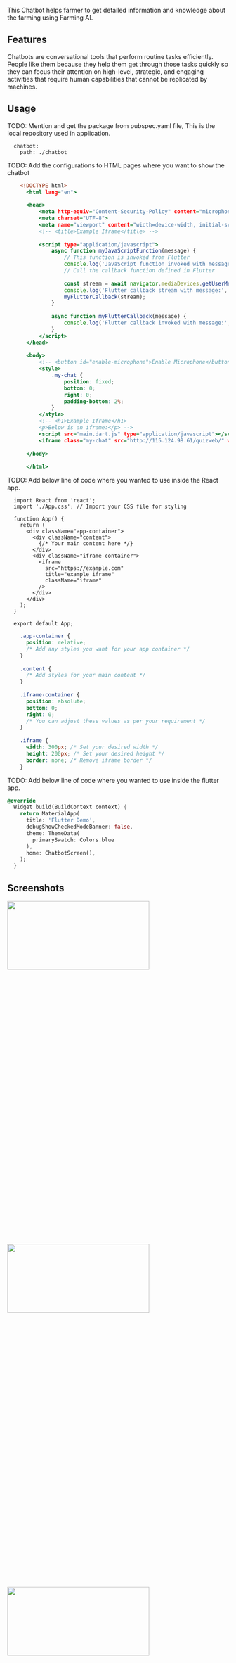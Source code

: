 
This Chatbot helps farmer to get detailed information and knowledge about the farming using Farming AI.

## Features

Chatbots are conversational tools that perform routine tasks efficiently. People like them because they help them get through those tasks quickly so they can focus their attention on high-level, strategic, and engaging activities that require human capabilities that cannot be replicated by machines.

## Usage

TODO: Mention and get the package from pubspec.yaml file, This is the local repository used in application.

```pubspec
  chatbot:
    path: ./chatbot
```

TODO: Add the configurations to HTML pages where you want to show the chatbot

```index.html
    <!DOCTYPE html>
      <html lang="en">
      
      <head>
          <meta http-equiv="Content-Security-Policy" content="microphone 'self'">
          <meta charset="UTF-8">
          <meta name="viewport" content="width=device-width, initial-scale=1.0">
          <!-- <title>Example Iframe</title> -->
      
          <script type="application/javascript">
              async function myJavaScriptFunction(message) {
                  // This function is invoked from Flutter
                  console.log('JavaScript function invoked with message:', message);
                  // Call the callback function defined in Flutter
                 
                  const stream = await navigator.mediaDevices.getUserMedia({ audio: true });
                  console.log('Flutter callback stream with message:', stream.addEventListener);
                  myFlutterCallback(stream);
              }
      
              async function myFlutterCallback(message) {
                  console.log('Flutter callback invoked with message:', message);
              }
          </script>
      </head>
      
      <body>
          <!-- <button id="enable-microphone">Enable Microphone</button> -->
          <style>
              .my-chat {
                  position: fixed;
                  bottom: 0;
                  right: 0;
                  padding-bottom: 2%;
              }
          </style>
          <!-- <h1>Example Iframe</h1>
          <p>Below is an iframe:</p> -->
          <script src="main.dart.js" type="application/javascript"></script>
          <iframe class="my-chat" src="http://115.124.98.61/quizweb/" width="30%" height="500" frameborder="0" allow="microphone"></iframe>
      
      </body>
      
      </html>
```

TODO: Add below line of code where you wanted to use inside the React app.

```React
  import React from 'react';
  import './App.css'; // Import your CSS file for styling
  
  function App() {
    return (
      <div className="app-container">
        <div className="content">
          {/* Your main content here */}
        </div>
        <div className="iframe-container">
          <iframe
            src="https://example.com"
            title="example iframe"
            className="iframe"
          />
        </div>
      </div>
    );
  }
  
  export default App;

```

```CSS
    .app-container {
      position: relative;
      /* Add any styles you want for your app container */
    }
    
    .content {
      /* Add styles for your main content */
    }
    
    .iframe-container {
      position: absolute;
      bottom: 0;
      right: 0;
      /* You can adjust these values as per your requirement */
    }
    
    .iframe {
      width: 300px; /* Set your desired width */
      height: 200px; /* Set your desired height */
      border: none; /* Remove iframe border */
    }

```


TODO: Add below line of code where you wanted to use inside the flutter app.

```dart
@override
  Widget build(BuildContext context) {
    return MaterialApp(
      title: 'Flutter Demo',
      debugShowCheckedModeBanner: false,
      theme: ThemeData(
        primarySwatch: Colors.blue
      ),
      home: ChatbotScreen(),
    );
  }
```

## Screenshots

<img src="https://github.com/ajinkya446/L-D-android-app-development/assets/49361315/b39036ef-3f7c-446f-b4aa-be6d05b8c1c5" width="80%" height="20%">


<img src="https://github.com/ajinkya446/L-D-android-app-development/assets/49361315/1260a357-c8fc-4146-af5f-4d5e867bd7df" width="80%" height="20%">


<img src="https://github.com/ajinkya446/L-D-android-app-development/assets/49361315/b9733c52-75e7-4406-842e-6eb6f111834a" width="80%" height="20%">
